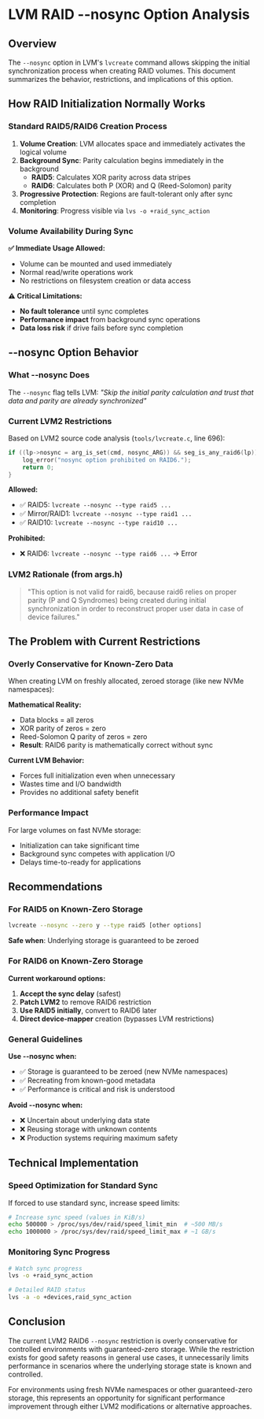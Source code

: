 # LVM RAID --nosync Option Analysis

## Overview

The `--nosync` option in LVM's `lvcreate` command allows skipping the initial synchronization process when creating RAID volumes. This document summarizes the behavior, restrictions, and implications of this option.

## How RAID Initialization Normally Works

### Standard RAID5/RAID6 Creation Process

1. **Volume Creation**: LVM allocates space and immediately activates the logical volume
2. **Background Sync**: Parity calculation begins immediately in the background
   - **RAID5**: Calculates XOR parity across data stripes
   - **RAID6**: Calculates both P (XOR) and Q (Reed-Solomon) parity
3. **Progressive Protection**: Regions are fault-tolerant only after sync completion
4. **Monitoring**: Progress visible via `lvs -o +raid_sync_action`

### Volume Availability During Sync

**✅ Immediate Usage Allowed:**

- Volume can be mounted and used immediately
- Normal read/write operations work
- No restrictions on filesystem creation or data access

**⚠️ Critical Limitations:**

- **No fault tolerance** until sync completes
- **Performance impact** from background sync operations
- **Data loss risk** if drive fails before sync completion

## --nosync Option Behavior

### What --nosync Does

The `--nosync` flag tells LVM: *"Skip the initial parity calculation and trust that data and parity are already synchronized"*

### Current LVM2 Restrictions

Based on LVM2 source code analysis (`tools/lvcreate.c`, line 696):

```c
if ((lp->nosync = arg_is_set(cmd, nosync_ARG)) && seg_is_any_raid6(lp)) {
    log_error("nosync option prohibited on RAID6.");
    return 0;
}
```

**Allowed:**

- ✅ RAID5: `lvcreate --nosync --type raid5 ...`
- ✅ Mirror/RAID1: `lvcreate --nosync --type raid1 ...`
- ✅ RAID10: `lvcreate --nosync --type raid10 ...`

**Prohibited:**
- ❌ RAID6: `lvcreate --nosync --type raid6 ...` → Error

### LVM2 Rationale (from args.h)

> "This option is not valid for raid6, because raid6 relies on proper parity (P and Q Syndromes) being created during initial synchronization in order to reconstruct proper user data in case of device failures."

## The Problem with Current Restrictions

### Overly Conservative for Known-Zero Data

When creating LVM on freshly allocated, zeroed storage (like new NVMe namespaces):

**Mathematical Reality:**

- Data blocks = all zeros
- XOR parity of zeros = zero
- Reed-Solomon Q parity of zeros = zero
- **Result**: RAID6 parity is mathematically correct without sync

**Current LVM Behavior:**

- Forces full initialization even when unnecessary
- Wastes time and I/O bandwidth
- Provides no additional safety benefit

### Performance Impact

For large volumes on fast NVMe storage:

- Initialization can take significant time
- Background sync competes with application I/O
- Delays time-to-ready for applications

## Recommendations

### For RAID5 on Known-Zero Storage

```bash
lvcreate --nosync --zero y --type raid5 [other options]
```
**Safe when**: Underlying storage is guaranteed to be zeroed

### For RAID6 on Known-Zero Storage

**Current workaround options:**

1. **Accept the sync delay** (safest)
2. **Patch LVM2** to remove RAID6 restriction
3. **Use RAID5 initially**, convert to RAID6 later
4. **Direct device-mapper** creation (bypasses LVM restrictions)

### General Guidelines

**Use --nosync when:**

- ✅ Storage is guaranteed to be zeroed (new NVMe namespaces)
- ✅ Recreating from known-good metadata
- ✅ Performance is critical and risk is understood

**Avoid --nosync when:**

- ❌ Uncertain about underlying data state
- ❌ Reusing storage with unknown contents
- ❌ Production systems requiring maximum safety

## Technical Implementation

### Speed Optimization for Standard Sync

If forced to use standard sync, increase speed limits:

```bash
# Increase sync speed (values in KiB/s)
echo 500000 > /proc/sys/dev/raid/speed_limit_min  # ~500 MB/s
echo 1000000 > /proc/sys/dev/raid/speed_limit_max # ~1 GB/s
```

### Monitoring Sync Progress

```bash
# Watch sync progress
lvs -o +raid_sync_action

# Detailed RAID status
lvs -a -o +devices,raid_sync_action
```

## Conclusion

The current LVM2 RAID6 `--nosync` restriction is overly conservative for controlled environments with guaranteed-zero storage. While the restriction exists for good safety reasons in general use cases, it unnecessarily limits performance in scenarios where the underlying storage state is known and controlled.

For environments using fresh NVMe namespaces or other guaranteed-zero storage, this represents an opportunity for significant performance improvement through either LVM2 modifications or alternative approaches.
